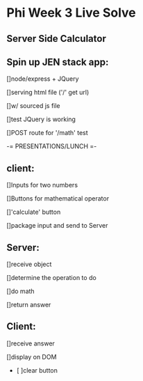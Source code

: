 Phi Week 3 Live Solve
=====================

Server Side Calculator
----------------------
Spin up JEN stack app:
----------------------
[]node/express + JQuery

[]serving html file ('/' get url)

[]w/ sourced js file

[]test JQuery is working

[]POST route for '/math' test

-= PRESENTATIONS/LUNCH =-

client:
-------

[]Inputs for two numbers

[]Buttons for mathematical operator

[]'calculate' button

[]package input and send to Server

Server:
-------

[]receive object

[]determine the operation to do

[]do math

[]return answer

Client:
-------
[]receive answer

[]display on DOM

- [ ]clear button
